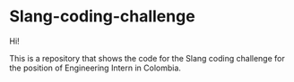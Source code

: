 # Slang-coding-challenge
Hi! 

This is a repository that shows the code for the Slang coding challenge for the position of Engineering Intern in Colombia.


